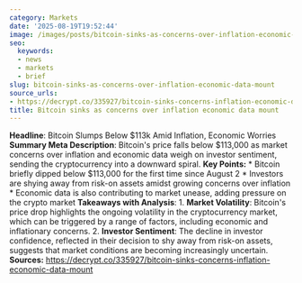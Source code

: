```yaml
---
category: Markets
date: '2025-08-19T19:52:44'
image: /images/posts/bitcoin-sinks-as-concerns-over-inflation-economic-data-mount.png
seo:
  keywords:
  - news
  - markets
  - brief
slug: bitcoin-sinks-as-concerns-over-inflation-economic-data-mount
source_urls:
- https://decrypt.co/335927/bitcoin-sinks-concerns-inflation-economic-data-mount
title: Bitcoin sinks as concerns over inflation economic data mount
---
```


**Headline**: Bitcoin Slumps Below $113k Amid Inflation, Economic Worries  **Summary Meta Description**: Bitcoin's price falls below $113,000 as market concerns over inflation and economic data weigh on investor sentiment, sending the cryptocurrency into a downward spiral.  **Key Points:**  * Bitcoin briefly dipped below $113,000 for the first time since August 2 * Investors are shying away from risk-on assets amidst growing concerns over inflation * Economic data is also contributing to market unease, adding pressure on the crypto market  **Takeaways with Analysis**:  1. **Market Volatility**: Bitcoin's price drop highlights the ongoing volatility in the cryptocurrency market, which can be triggered by a range of factors, including economic and inflationary concerns. 2. **Investor Sentiment**: The decline in investor confidence, reflected in their decision to shy away from risk-on assets, suggests that market conditions are becoming increasingly uncertain.  **Sources:** https://decrypt.co/335927/bitcoin-sinks-concerns-inflation-economic-data-mount